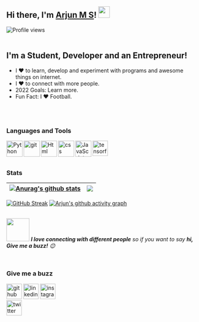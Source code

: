 ## Hi there, I'm [Arjun M S](https://arjun-ms.github.io)! <img src="https://raw.githubusercontent.com/MartinHeinz/MartinHeinz/master/wave.gif" width="30px">
![Profile views](https://gpvc.arturio.dev/arjun-ms)  
<br>

## I'm a Student, Developer and an Entrepreneur!
- I ❤️ to learn, develop and experiment with programs and awesome things on internet.
- I ❤️ to connect with more people.
- 2022 Goals: Learn more.
- Fun Fact: I ❤️ Football.
<br>
<br>

### Languages and Tools
<a href="https://www.python.org" target="_blank"><img align="left" alt="Python" height ="42px" src="https://raw.githubusercontent.com/rahul-jha98/github_readme_icons/main/language_and_tools/square/python/python.svg"></a>
<a href="https://git-scm.com/" target="_blank"> <img src="https://raw.githubusercontent.com/rahul-jha98/github_readme_icons/main/language_and_tools/square/git-scm/git-scm.svg" align="left" alt="git" height='42px'/> </a>
<a href="https://html.com/" target="_blank"> <img align="left" alt="Html" height ="42px" src="https://raw.githubusercontent.com/rahul-jha98/github_readme_icons/main/language_and_tools/square/html/html.svg"> </a>
<a href="https://www.w3schools.com/css/css_intro.asp" target="_blank"> <img align="left" alt="css" height ="42px" src="https://raw.githubusercontent.com/rahul-jha98/github_readme_icons/main/language_and_tools/square/css/css.svg"> </a>
<a href="https://developer.mozilla.org/en-US/docs/Web/JavaScript" target="_blank"> <img align="left" alt="JavaScript" height ="42px"  src="https://raw.githubusercontent.com/rahul-jha98/github_readme_icons/main/language_and_tools/square/javascript/javascript.svg"> </a>
<a href="https://www.tensorflow.org" target="_blank"> <img align="left" src="https://www.vectorlogo.zone/logos/tensorflow/tensorflow-icon.svg" alt="tensorflow" width="40" height="40"/> </a>
<br>
<br>
<br>

### Stats


| <a href="https://github.com/anuraghazra/github-readme-stats"><img align="center" src="https://github-readme-stats.vercel.app/api?username=arjun-ms&count_private=true&show_icons=true&theme=midnight-purple&hide_border=true"  alt="Anurag's github stats" /></a>|<a href="https://github.com/anuraghazra/github-readme-stats"><img align="center"  src="https://github-readme-stats.vercel.app/api/top-langs/?username=arjun-ms&layout=compact&theme=midnight-purple&hide_border=True" /></a> |
| ------------- | ------------- |


[![GitHub Streak](https://github-readme-streak-stats.herokuapp.com?user=arjun-ms&theme=github-dark&hide_border=true&date_format=j%20M%5B%20Y%5D)](https://git.io/streak-stats)
[![Arjun's github activity graph](https://activity-graph.herokuapp.com/graph?username=arjun-ms&theme=react-dark)](https://github.com/ashutosh00710/github-readme-activity-graph)
<br>
<br>


<img src="https://media.giphy.com/media/LnQjpWaON8nhr21vNW/giphy.gif" width="60"> <em><b>I love connecting with different people</b> so if you want to say <b>hi, Give me a buzz!</b> 😊</em>

<br>

### Give me a buzz
[<img src='https://img.icons8.com/fluent/50/000000/github.png' alt='github' height='40'>](https://github.com/arjun-ms)
[<img src='https://img.icons8.com/fluent/50/000000/linkedin.png' alt='linkedin' height='40'>](https://www.linkedin.com/in/https://www.linkedin.com/in/the-arjun-ms) 
[<img src='https://img.icons8.com/fluent/50/000000/instagram-new.png' alt='instagram' height='40'>](https://www.instagram.com/azzuri07)  
[<img src='https://img.icons8.com/fluent/50/000000/twitter.png' alt='twitter' height='40'>](https://twitter.com/azzuri_07)  

<br>
<!-- 
### Support
<br>
<a href="https://www.buymeacoffee.com/arjunms"><img src="https://img.buymeacoffee.com/button-api/?text=Buy me a coffee.&emoji=&slug=fredysomy&button_colour=FFDD00&font_colour=000000&font_family=Poppins&outline_colour=000000&coffee_colour=ffffff"></a>

<br>
<br> -->
